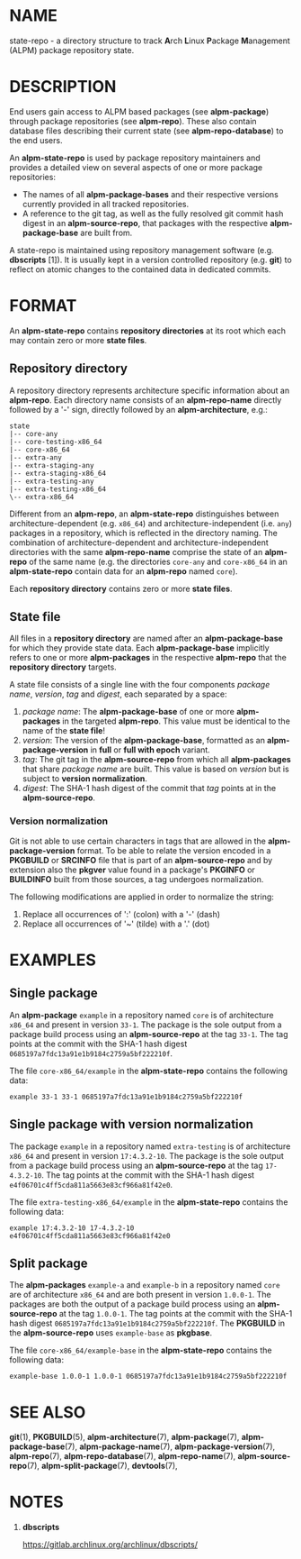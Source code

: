 # NAME

state-repo - a directory structure to track **A**rch **L**inux **P**ackage **M**anagement (ALPM) package repository state.

# DESCRIPTION

End users gain access to ALPM based packages (see **alpm-package**) through package repositories (see **alpm-repo**).
These also contain database files describing their current state (see **alpm-repo-database**) to the end users.

An **alpm-state-repo** is used by package repository maintainers and provides a detailed view on several aspects of one or more package repositories:

- The names of all **alpm-package-bases** and their respective versions currently provided in all tracked repositories.
- A reference to the git tag, as well as the fully resolved git commit hash digest in an **alpm-source-repo**, that packages with the respective **alpm-package-base** are built from.

A state-repo is maintained using repository management software (e.g. **dbscripts** [1]).
It is usually kept in a version controlled repository (e.g. **git**) to reflect on atomic changes to the contained data in dedicated commits.

# FORMAT

An **alpm-state-repo** contains **repository directories** at its root which each may contain zero or more **state files**.

## Repository directory

A repository directory represents architecture specific information about an **alpm-repo**.
Each directory name consists of an **alpm-repo-name** directly followed by a '-' sign, directly followed by an **alpm-architecture**, e.g.:

```text
state
|-- core-any
|-- core-testing-x86_64
|-- core-x86_64
|-- extra-any
|-- extra-staging-any
|-- extra-staging-x86_64
|-- extra-testing-any
|-- extra-testing-x86_64
\-- extra-x86_64
```

Different from an **alpm-repo**, an **alpm-state-repo** distinguishes between architecture-dependent (e.g. `x86_64`) and architecture-independent (i.e. `any`) packages in a repository, which is reflected in the directory naming.
The combination of architecture-dependent and architecture-independent directories with the same **alpm-repo-name** comprise the state of an **alpm-repo** of the same name (e.g. the directories `core-any` and `core-x86_64` in an **alpm-state-repo** contain data for an **alpm-repo** named `core`).

Each **repository directory** contains zero or more **state files**.

## State file

All files in a **repository directory** are named after an **alpm-package-base** for which they provide state data.
Each **alpm-package-base** implicitly refers to one or more **alpm-packages** in the respective **alpm-repo** that the **repository directory** targets.

A state file consists of a single line with the four components _package name_, _version_, _tag_ and _digest_, each separated by a space:

1. _package name_: The **alpm-package-base** of one or more **alpm-packages** in the targeted **alpm-repo**.
   This value must be identical to the name of the **state file**!
1. _version_: The version of the **alpm-package-base**, formatted as an **alpm-package-version** in **full** or **full with epoch** variant.
1. _tag_: The git tag in the **alpm-source-repo** from which all **alpm-packages** that share _package name_ are built.
   This value is based on _version_ but is subject to **version normalization**.
1. _digest_: The SHA-1 hash digest of the commit that _tag_ points at in the **alpm-source-repo**.

### Version normalization

Git is not able to use certain characters in tags that are allowed in the **alpm-package-version** format.
To be able to relate the version encoded in a **PKGBUILD** or **SRCINFO** file that is part of an **alpm-source-repo** and by extension also the **pkgver** value found in a package's **PKGINFO** or **BUILDINFO** built from those sources, a tag undergoes normalization. 

The following modifications are applied in order to normalize the string:

1. Replace all occurrences of ':' (colon) with a '-' (dash)
1. Replace all occurrences of '~' (tilde) with a '.' (dot)

# EXAMPLES

## Single package

An **alpm-package** `example` in a repository named `core` is of architecture `x86_64` and present in version `33-1`.
The package is the sole output from a package build process using an **alpm-source-repo** at the tag `33-1`.
The tag points at the commit with the SHA-1 hash digest `0685197a7fdc13a91e1b9184c2759a5bf222210f`.

The file `core-x86_64/example` in the **alpm-state-repo** contains the following data:

```text
example 33-1 33-1 0685197a7fdc13a91e1b9184c2759a5bf222210f
```

## Single package with version normalization

The package `example` in a repository named `extra-testing` is of architecture `x86_64` and present in version `17:4.3.2-10`.
The package is the sole output from a package build process using an **alpm-source-repo** at the tag `17-4.3.2-10`.
The tag points at the commit with the SHA-1 hash digest `e4f06701c4ff5cda811a5663e83cf966a81f42e0`.

The file `extra-testing-x86_64/example` in the **alpm-state-repo** contains the following data:

```text
example 17:4.3.2-10 17-4.3.2-10 e4f06701c4ff5cda811a5663e83cf966a81f42e0
```

## Split package

The **alpm-packages** `example-a` and `example-b` in a repository named `core` are of architecture `x86_64` and are both present in version `1.0.0-1`.
The packages are both the output of a package build process using an **alpm-source-repo** at the tag `1.0.0-1`.
The tag points at the commit with the SHA-1 hash digest `0685197a7fdc13a91e1b9184c2759a5bf222210f`.
The **PKGBUILD** in the **alpm-source-repo** uses `example-base` as **pkgbase**.

The file `core-x86_64/example-base` in the **alpm-state-repo** contains the following data:

```text
example-base 1.0.0-1 1.0.0-1 0685197a7fdc13a91e1b9184c2759a5bf222210f
```

# SEE ALSO

**git**(1), **PKGBUILD**(5), **alpm-architecture**(7), **alpm-package**(7), **alpm-package-base**(7), **alpm-package-name**(7), **alpm-package-version**(7), **alpm-repo**(7), **alpm-repo-database**(7), **alpm-repo-name**(7), **alpm-source-repo**(7), **alpm-split-package**(7), **devtools**(7),

# NOTES

1. **dbscripts**

   https://gitlab.archlinux.org/archlinux/dbscripts/
